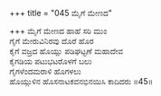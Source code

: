 +++
title = "045 ಮೈಗೆ ಮೇಣದ"

+++
ಮೈಗೆ ಮೇಣದ ಹಾಹೆ ಸರಿ ಮುಂ  
ಗೈಗೆ ಮೇರುವಿನಿರವು ದೊರೆ ಹೊರ  
ಕೈಗೆ ವಜ್ರದ ಹೊಯ್ಲು ಪಡಿಘಟ್ಟಣೆ ಮಹಾದೇವ  
ಕೈಗಡಿಯ ಪಟುಭಟರೊಳಗೆ ಬಲು  
ಗೈಗಳೆಂದಮರಾಳಿ ಹೊಗಳಲು  
ಹೊಯ್ಗುಳಿನ ಹೊಸನಾಟಕವನಭಿನಯಿಸಿ ಕಾದಿದರು     ॥45॥